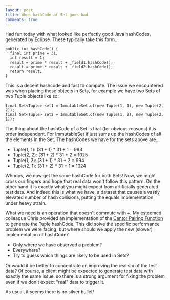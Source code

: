 ```yaml
---
layout: post
title: When hashCode of Set goes bad
comments: true
---
```


Had fun today with what looked like perfectly good Java hashCodes, generated by
Eclipse. These typically take this form...

```
public int hashCode() {
  final int prime = 31;
  int result = 1;
  result = prime * result + _field1.hashCode();
  result = prime * result + _field2.hashCode();
  return result;
}
```

This is a decent hashcode and fast to compute. The issue we encountered was when
placing these objects in Sets, for example we have two Sets of two Tuple objects
like so:

```
final Set<Tuple> set1 = ImmutableSet.of(new Tuple(1, 1), new Tuple(2, 2));
final Set<Tuple> set2 = ImmutableSet.of(new Tuple(1, 2), new Tuple(2, 1));
```

The thing about the hashCode of a Set is that (for obvious reasons) it is order
independent. For ImmutableSet if just sums up the hashCodes of all the elements
in the Set. The hashCodes we have for the sets above are...

+ Tuple(1, 1): (31 + 1) * 31 + 1 = 993
+ Tuple(2, 2): (31 + 2) * 31 + 2 = 1025
+ Tuple(1, 2): (31 + 1) * 31 + 2 = 994
+ Tuple(2, 1): (31 + 2) * 31 + 1 = 1024

Whoops, we now get the same hashCode for both Sets! Now, we might cross our
fingers and hope that real data won't follow this pattern. On the other hand it
is exactly what you might expect from artificially generated test data.
And indeed this is what we have, a dataset that causes a vastly
elevated number of hash collisions, putting the equals implementation under
heavy strain.

What we need is an operation that doesn't commute with +. My esteemed colleague
Chris provided an implementation of the
[Cantor Pairing Function](http://en.wikipedia.org/wiki/Pairing_function#Cantor_pairing_function)
to generate the Tuple hashCode.
This did solve the specific performance problem we were facing, but where should
we apply the new (slower) implementation of hashCode?

* Only where we have observed a problem?
* Everywhere?
* Try to guess which things are likely to be used in Sets?

Or would it be better to concentrate on improving the realism of the test data?
Of course, a client might be expected to generate test data with exactly the
same issue, so there is a strong argument for fixing the problem even if we
don't expect "real" data to trigger it.

As usual, it seems there is no silver bullet!
